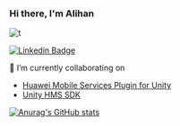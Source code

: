 ### Hi there, I'm Alihan

![t](https://cdn.akamai.steamstatic.com/steamcommunity/public/images/items/216150/5933160d2b734175fd7e7adbeb894fc1b4a02f08.gif)

[![Linkedin Badge](https://img.shields.io/badge/linkedin-%230077B5.svg?&style=plastic&logo=linkedin&logoColor=white)](https://www.linkedin.com/in/alihan98ersoy/)

 👯 I’m currently collaborating on
- [Huawei Mobile Services Plugin for Unity](https://github.com/EvilMindDevs/hms-unity-plugin) 
- [Unity HMS SDK](https://github.com/EvilMindDevs/hms-sdk-unity)

[![Anurag's GitHub stats](https://github-readme-stats.vercel.app/api?username=alihan98ersoy)](https://www.linkedin.com/in/alihan98ersoy/)


